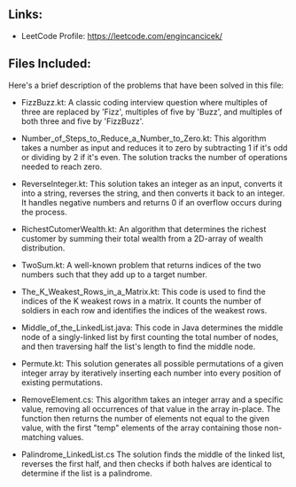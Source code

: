 ## Links:

- LeetCode Profile: https://leetcode.com/engincancicek/


## Files Included:
Here's a brief description of the problems that have been solved in this file:

- FizzBuzz.kt: A classic coding interview question where multiples of three are replaced by 'Fizz', multiples of five by 'Buzz', and multiples of both three and five by 'FizzBuzz'.

- Number_of_Steps_to_Reduce_a_Number_to_Zero.kt: This algorithm takes a number as input and reduces it to zero by subtracting 1 if it's odd or dividing by 2 if it's even. The solution tracks the number of operations needed to reach zero.

- ReverseInteger.kt: This solution takes an integer as an input, converts it into a string, reverses the string, and then converts it back to an integer. It handles negative numbers and returns 0 if an overflow occurs during the process.

- RichestCutomerWealth.kt: An algorithm that determines the richest customer by summing their total wealth from a 2D-array of wealth distribution.

- TwoSum.kt: A well-known problem that returns indices of the two numbers such that they add up to a target number.

- The_K_Weakest_Rows_in_a_Matrix.kt: This code is used to find the indices of the K weakest rows in a matrix. It counts the number of soldiers in each row and identifies the indices of the weakest rows.

- Middle_of_the_LinkedList.java: This code in Java determines the middle node of a singly-linked list by first counting the total number of nodes, and then traversing half the list's length to find the middle node.

- Permute.kt: This solution generates all possible permutations of a given integer array by iteratively inserting each number into every position of existing permutations.

- RemoveElement.cs: This algorithm takes an integer array and a specific value, removing all occurrences of that value in the array in-place. The function then returns the number of elements not equal to the given value, with the first "temp" elements of the array containing those non-matching values.

- Palindrome_LinkedList.cs The solution finds the middle of the linked list, reverses the first half, and then checks if both halves are identical to determine if the list is a palindrome.

